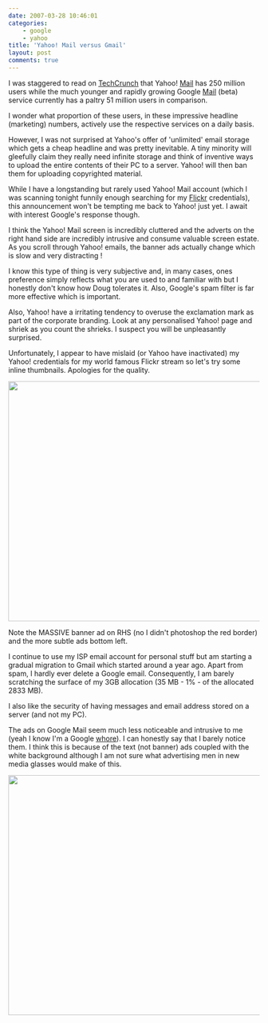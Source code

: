 ```yaml
---
date: 2007-03-28 10:46:01
categories:
    - google
    - yahoo
title: 'Yahoo! Mail versus Gmail'
layout: post
comments: true
---
```

I was staggered to read on
[TechCrunch](http://www.techcrunch.com/2007/03/27/yahoo-mail-announces-unlimited-storage/)
that Yahoo! [Mail](http://mail.yahoo.com/) has 250 million users while
the much younger and rapidly growing Google [Mail](http://gmail.com/)
(beta) service currently has a paltry 51 million users in comparison.

I wonder what proportion of these users, in these impressive headline
(marketing) numbers, actively use the respective services on a daily
basis.

However, I was not surprised at Yahoo's offer of 'unlimited' email
storage which gets a cheap headline and was pretty inevitable. A tiny
minority will gleefully claim they really need infinite storage and
think of inventive ways to upload the entire contents of their PC to a
server. Yahoo! will then ban them for uploading copyrighted material.

While I have a longstanding but rarely used Yahoo! Mail account (which I
was scanning tonight funnily enough searching for my
[Flickr](http://flickr.com/) credentials), this announcement won't be
tempting me back to Yahoo! just yet. I await with interest Google's
response though.

I think the Yahoo! Mail screen is incredibly cluttered and the adverts
on the right hand side are incredibly intrusive and consume valuable
screen estate. As you scroll through Yahoo! emails, the banner ads
actually change which is slow and very distracting !

I know this type of thing is very subjective and, in many cases, ones
preference simply reflects what you are used to and familiar with but I
honestly don't know how Doug tolerates it. Also, Google's spam filter is
far more effective which is important.

Also, Yahoo! have a irritating tendency to overuse the exclamation mark
as part of the corporate branding. Look at any personalised Yahoo! page
and shriek as you count the shrieks. I suspect you will be unpleasantly
surprised.

Unfortunately, I appear to have mislaid (or Yahoo have inactivated) my
Yahoo! credentials for my world famous Flickr stream so let's try some
inline thumbnails. Apologies for the quality.

<a title="Yahoo! Adware! Mail!" href="http://picasaweb.google.com/lh/photo/edF_YB5l8t1IfZ9Svg0QMg?feat=embedwebsite"><img src="http://lh3.ggpht.com/_l2uGy1RGCiE/TRDRaOxyrdI/AAAAAAAABqM/W4WjcuxBoBM/s640/yahoomail.JPG" height="480" width="640" /></a>

Note the MASSIVE banner ad on RHS (no I didn't photoshop the red border)
and the more subtle ads bottom left.

I continue to use my ISP email account for personal stuff but am
starting a gradual migration to Gmail which started around a year ago.
Apart from spam, I hardly ever delete a Google email. Consequently, I am
barely scratching the surface of my 3GB allocation (35 MB - 1% - of the
allocated 2833 MB).

I also like the security of having messages and email address stored on
a server (and not my PC).

The ads on Google Mail seem much less noticeable and intrusive to me
(yeah I know I'm a Google
[whore](http://www.nbrightside.com/blog/2007/02/19/am-i-a-google-whore-yet/)).
I can honestly say that I barely notice them. I think this is because of
the text (not banner) ads coupled with the white background although I
am not sure what advertising men in new media glasses would make of
this.

<a title="Google Mail" href="http://picasaweb.google.com/lh/photo/ssTcKh6a_jSF5qWEXzdKUA?feat=embedwebsite"><img src="http://lh3.ggpht.com/_l2uGy1RGCiE/TRDRZUwJVmI/AAAAAAAABqA/Rz9NxecUuUE/s640/googlemail.JPG" height="480" width="640" /></a>

